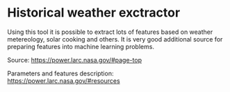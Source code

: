# Historical weather exctractor
Using this tool it is possible to extract lots of features based on weather metereology, solar cooking and others.
It is very good additional source for preparing features into machine learning problems. 

Source: https://power.larc.nasa.gov/#page-top

Parameters and features description: https://power.larc.nasa.gov/#resources
